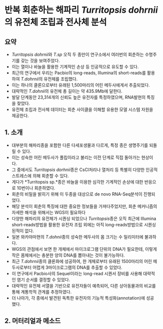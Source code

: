 # 반복 회춘하는 해파리 *Turritopsis dohrnii*의 유전체 조립과 전사체 분석
## 요약
- *Turritopsis dohrnii*와 *T.sp* 오직 두 종만이 연구소에서 여러번의 회춘하는 수명주기를 갖는 것을 보여주었다.
- 이는 열이나 바늘을 활용한 기계적인 손상 등 인공적으로 유도할 수 있다.
- 최근의 연구에서 우리는 Pacbio의 long-reads, Illumina의 short-reads를 활용하여 *T.dohrnii*의 유전체를 조립했다.
- 이는 하나의 클론으로부터 유래된 1,500마리의 어린 메두사에게서 추출되었다.
- 대략적인 *T.dohnii*의 유전체 총 길이는 약 435.9Mb에 달한다.
- 발달 단계동안 23,314개의 신뢰도 높은 유전자를 특정하였으며, RNA발현의 특징을 찾았다.
- 유전체 조립과 전사체 데이터는 회춘 사이클을 이해할 유용한 모델 시스템 자원을 제공한다.

## 1. 소개
- 대부분의 해파리종을 포함한 다른 다세포생물과 다르게, 특정 종은 생명주기를 되돌릴 수 있다.
- 이는 성숙한 어린 메두사가 폴립이라고 불리는 이전 단계로 직접 돌아가는 현상이다.
- 그 중에서도 *Turritopsis dorhnii*종은 CsCl처리나 열처리 등 특별히 다양한 인공적 스트레스에 의해 회춘할 수 있다.
- 게다가 *Turritopsis sp.*종은 바늘을 이용한 심각한 기계적인 손상에 대한 반응으로 10번이나 회춘하였다. 
- 회춘의 비밀을 밝히기 위해 이 두종을 대상으로 de novo RNA-Seq분석이 진행되었다.
- 해당 분석이 회춘의 특징에 대한 중요한 정보들을 가져다주었지만, 회춘 메커니즘의 자세한 해석을 위해서는 WGS이 필요하다
- 다양한 해파리의 유전체가 시퀀싱 되었으나 *Turritopsis*종은 오직 최근에 Illumina short-reads방법을 활용한 유전자 조립 외에는 아직 long-reads방법으로 시퀀싱 된적이 없다.
- 일본 와카야마현의 *T.dohnii*종의 성숙한 메두사의 몸 크기는 수 밀리미터에 불과하다.
- WGS의 관점에서 보면 한 개체에서 마이크로그램 단위의 DNA가 필요한데, 이렇게 작은 몸체에서는 충분한 양의 DNA를 뽑아내는 것이 불가능하다.
- 최근 *T.dohrnii*종의 클론화에 성공하여, 한 개체로부터 유래된 1500마리의 어린 메두사로부터 어렵게 3마이크로그램의 DNA를 추출할 수 있었다. 
- 이 연구에서 Pacbio사의 Sequel이라는 long-read 시퀀서 장비를 사용해 대략적인 염기 순서를 결정할 수 있었다. 
- 대략적인 유전체 서열을 기반으로 유전자들이 예측되어, 다른 상아동물과의 비교를 통해 계통학적 관계를 추정하였다. 
- 더 나아가, 각 종에서 발견된 독특한 유전자의 기능적 특성화(annotation)에 성공했다.

## 2. 머터리얼과 메소드